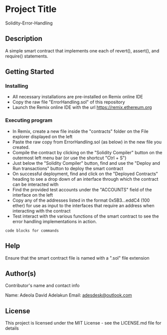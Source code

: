 # Project Title

Solidity-Error-Handling

## Description

A simple smart contract that implements one each of revert(), assert(), and require() statements.

## Getting Started

### Installing

* All necessary installations are pre-installed on Remix online IDE
* Copy the raw file "ErrorHandling.sol" of this repository
* Launch the Remix online IDE with the url https://remix.ethereum.org

### Executing program

* In Remix, create a new file inside the "contracts" folder on the File explorer displayed on the left
* Paste the raw copy from ErrorHandling.sol (as below) in the new file you created.
* Compile the contract by clicking on the "Solidity Compiler" button on the outermost left menu bar (or use the shortcut "Ctrl + S")
* Just below the "Solidity Compiler" button, find and use the "Deploy and Run transactions" button to deploy the smart contract
* On successful deployment, find and click on the "Deployed Contracts" heading to see a drop down of an interface through which the contract can be interacted with
* Find the provided test accounts under the "ACCOUNTS" field of the interface on the left
* Copy any of the addresses listed in the format 0x5B3...eddC4 (100 ether) for use as input to the interfaces that require an address when interacting with the contract
* Test interact with the various functions of the smart contract to see the error handling implementations in action.
```
code blocks for commands
```

## Help

Ensure that the smart contract file is named with a ".sol" file extension

## Author(s)

Contributor's name and contact info

Name: Adeola David Adelakun
Email: adesdesk@outlook.com


## License

This project is licensed under the MIT License - see the LICENSE.md file for details
